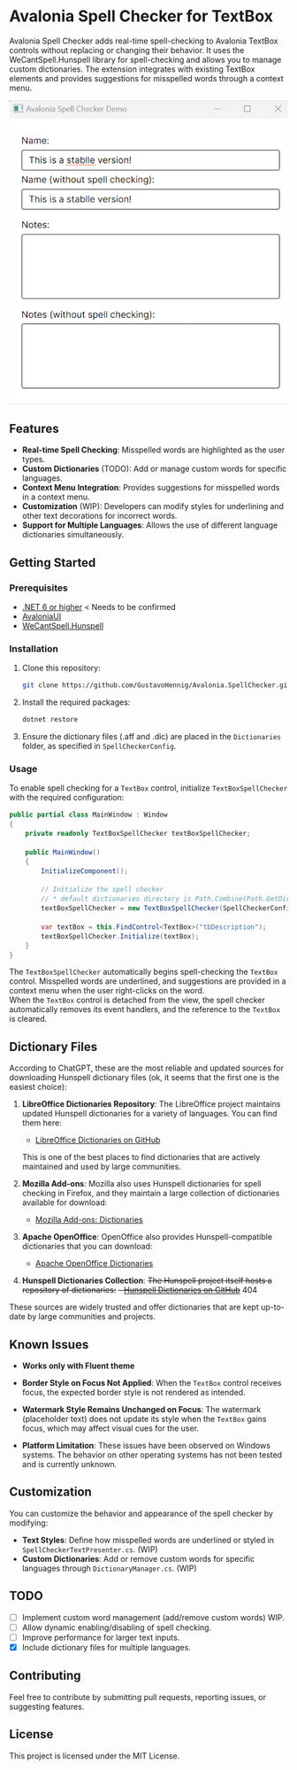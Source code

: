 # Avalonia Spell Checker for TextBox


Avalonia Spell Checker adds real-time spell-checking to Avalonia TextBox controls without replacing or changing their behavior. It uses the WeCantSpell.Hunspell library for spell-checking and allows you to manage custom dictionaries. The extension integrates with existing TextBox elements and provides suggestions for misspelled words through a context menu.


![Demonstration screenshot](avalonia-spell-checker-demo.gif)

## Features

- **Real-time Spell Checking**: Misspelled words are highlighted as the user types.
- **Custom Dictionaries** (TODO): Add or manage custom words for specific languages. 
- **Context Menu Integration**: Provides suggestions for misspelled words in a context menu.
- **Customization** (WIP): Developers can modify styles for underlining and other text decorations for incorrect words.
- **Support for Multiple Languages**: Allows the use of different language dictionaries simultaneously.


## Getting Started

### Prerequisites

- [.NET 6 or higher](https://dotnet.microsoft.com/download) < Needs to be confirmed
- [AvaloniaUI](https://avaloniaui.net/)
- [WeCantSpell.Hunspell](https://github.com/WeCantSpell/Hunspell)

### Installation

1. Clone this repository:
   ```bash
   git clone https://github.com/GustavoHennig/Avalonia.SpellChecker.git
   ```

2. Install the required packages:
   ```bash
   dotnet restore
   ```

3. Ensure the dictionary files (.aff and .dic) are placed in the `Dictionaries` folder, as specified in `SpellCheckerConfig`.

### Usage

To enable spell checking for a `TextBox` control, initialize `TextBoxSpellChecker` with the required configuration:


```csharp
public partial class MainWindow : Window
{
    private readonly TextBoxSpellChecker textBoxSpellChecker;

    public MainWindow()
    {
        InitializeComponent();

        // Initialize the spell checker
        // * default dictionaries directory is Path.Combine(Path.GetDirectoryName(Assembly.GetExecutingAssembly().Location), "Dictionaries"))
        textBoxSpellChecker = new TextBoxSpellChecker(SpellCheckerConfig.Create("pt_BR", "en_GB"));

        var textBox = this.FindControl<TextBox>("tbDescription");
        textBoxSpellChecker.Initialize(textBox);
    }
}
```

The `TextBoxSpellChecker` automatically begins spell-checking the `TextBox` control. Misspelled words are underlined, and suggestions are provided in a context menu when the user right-clicks on the word.   
When the `TextBox` control is detached from the view, the spell checker automatically removes its event handlers, and the reference to the `TextBox` is cleared.


## Dictionary Files


According to ChatGPT, these are the most reliable and updated sources for downloading Hunspell dictionary files (ok, it seems that the first one is the easiest choice):


1. **LibreOffice Dictionaries Repository**:
   The LibreOffice project maintains updated Hunspell dictionaries for a variety of languages. You can find them here:
   - [LibreOffice Dictionaries on GitHub](https://github.com/LibreOffice/dictionaries)
   
   This is one of the best places to find dictionaries that are actively maintained and used by large communities.

2. **Mozilla Add-ons**:
   Mozilla also uses Hunspell dictionaries for spell checking in Firefox, and they maintain a large collection of dictionaries available for download:
   - [Mozilla Add-ons: Dictionaries](https://addons.mozilla.org/en-US/firefox/language-tools/)

3. **Apache OpenOffice**:
   OpenOffice also provides Hunspell-compatible dictionaries that you can download:
   - [Apache OpenOffice Dictionaries](https://extensions.openoffice.org/en/search?f%5B0%5D=field_project_tags%3A157)

4. **Hunspell Dictionaries Collection**:
   ~~The Hunspell project itself hosts a repository of dictionaries:~~
   ~~- [Hunspell Dictionaries on GitHub](https://github.com/hunspell/hunspell/tree/master/dictionaries)~~ 404

These sources are widely trusted and offer dictionaries that are kept up-to-date by large communities and projects.



## Known Issues


- **Works only with Fluent theme**
- **Border Style on Focus Not Applied**: When the `TextBox` control receives focus, the expected border style is not rendered as intended.

- **Watermark Style Remains Unchanged on Focus**: The watermark (placeholder text) does not update its style when the `TextBox` gains focus, which may affect visual cues for the user.

- **Platform Limitation**: These issues have been observed on Windows systems. The behavior on other operating systems has not been tested and is currently unknown.



## Customization

You can customize the behavior and appearance of the spell checker by modifying:

- **Text Styles**: Define how misspelled words are underlined or styled in `SpellCheckerTextPresenter.cs`. (WIP)
- **Custom Dictionaries**: Add or remove custom words for specific languages through `DictionaryManager.cs`. (WIP)

## TODO

- [ ] Implement custom word management (add/remove custom words) WIP.
- [ ] Allow dynamic enabling/disabling of spell checking.
- [ ] Improve performance for larger text inputs.
- [X] Include dictionary files for multiple languages.

## Contributing

Feel free to contribute by submitting pull requests, reporting issues, or suggesting features.

## License

This project is licensed under the MIT License.
